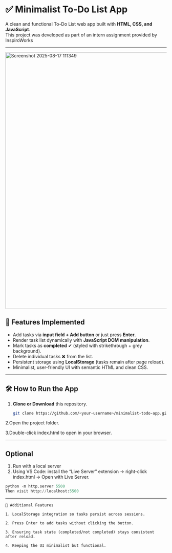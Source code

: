 # ✅ Minimalist To-Do List App

A clean and functional To-Do List web app built with **HTML, CSS, and JavaScript**.  
This project was developed as part of an intern assignment provided by 
InspiroWorks 

---

<img width="761" height="801" alt="Screenshot 2025-08-17 111349" src="https://github.com/user-attachments/assets/d1f0d08a-151a-4936-a505-95ce8c474408" />


## 🚀 Features Implemented
- Add tasks via **input field + Add button** or just press **Enter**.
- Render task list dynamically with **JavaScript DOM manipulation**.
- Mark tasks as **completed** ✔ (styled with strikethrough + grey background).
- Delete individual tasks ✖ from the list.
- Persistent storage using **LocalStorage** (tasks remain after page reload).
- Minimalist, user-friendly UI with semantic HTML and clean CSS.

---

## 🛠️ How to Run the App
1. **Clone or Download** this repository.
   ```bash
   git clone https://github.com/<your-username>/minimalist-todo-app.git
2.Open the project folder.

3.Double-click index.html to open in your browser.


---

## Optional
1. Run with a local server
2. Using VS Code: install the “Live Server” extension → right-click index.html → Open with Live Server.
```python
python -m http.server 5500
Then visit http://localhost:5500
```
---
```
🎯 Additional Features 

1. LocalStorage integration so tasks persist across sessions.

2. Press Enter to add tasks without clicking the button.

3. Ensuring task state (completed/not completed) stays consistent after reload.

4. Keeping the UI minimalist but functional.
```


